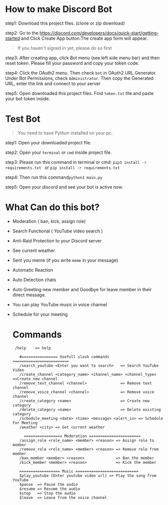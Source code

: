 # How to make Discord Bot
step1: Download this project files. (clone or zip download)

step2: Go to the https://discord.com/developers/docs/quick-start/getting-started and Click Create App button.The create app form will appear. 
> If you haven't signed in yet, please do so first
> 
step3: After creating app, click Bot menu (see left side menu bar) and then reset token. Please fill your password and copy your token code.

step4: Click the OAuth2 menu. Then check ```bot``` in OAuth2 URL Generator. Under Bot Permissions, check ```Administrator```. Then copy the Generated URL, enter the link and connect to your server

step5: Open downloaded this project files. Find ```token.txt``` file and paste your bot token inside.

# Test Bot

> You need to have Python installed on your pc.
>
step1: Open your downloaded project file. 

step2: Open your `terminal` or `cmd` inside project file.

step3: Please run this command in terminal or cmd:
       ```pip3 install -r requirements.txt ``` or ```pip install -r requirements.txt```
       
step4: Then run this command```python3 main.py```

step5: Open your discord and see your bot is active now.


# What Can do this bot?
- Moderation ( ban, kick, assign role)
- Search Functional ( YouTube video search )
- Anti-Raid Protection to your Discord server
- See current weather
- Sent you meme (if you write `meme` in your message)
- Automatic Reaction
- Auto Detection chats 
- Auto Greeting new member and Goodbye for leave member in their direct message.
- You can play YouTube music in voice channel
- Schedule for your meeting

  # Commands
  ```
   /help    => help
     
     #================ Usefull slash commands =========================
     /search_youtube <Enter you want to search>   => Search YouTube Video
     /create_channel <category_name> <channel_name> <channel_type> =>Create new channel
     /remove_text_channel <channel>               => Remove text channel
     /remove_voice_channel <channel>              => Remove voice channel
     /create_category <name>                      => Create new category
     /delete_category <name>                      => Delete existing category
     /schedule_meeting <date> <time> <message> <alert_in> => Schedule For Meeting
     /weather <city> => Get current weather
     
       ================= Moderation =======================
     /assign_role <role_name> <member> <reason> => Assign role to member
     /remove_role <role_name> <member> <reason> => Remove role from member
     /ban_member <member> <reason>              => Ban the member
     /kick_member <member> <reason>             => Kick the member
     
     ================== Music ============================
     $play_youtube [Enter youtube video url] => Play the song from YouTube
     $pause  => Pause the audio 
     $resume => Resume the audio
     $stop   => Stop the audio
     $leave  => Leave from the voice channel
  ```


       





